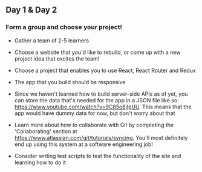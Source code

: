 ## Day 1 & Day 2


### Form a group and choose your project!

- Gather a team of 2-5 learners

- Choose a website that you'd like to rebuild, or come up with a new project idea that excites the team!

- Choose a project that enables you to use React, React Router and Redux

- The app that you build should be responsive

- Since we haven't learned how to build server-side APIs as of yet, you can store the data that's needed for the app in a JSON file like so: https://www.youtube.com/watch?v=9C85o8jIgUU. This means that the app would have dummy data for now, but don't worry about that

- Learn more about how to collaborate with Git by completing the 'Collaborating' section at https://www.atlassian.com/git/tutorials/syncing. You'll most definitely end up using this system at a software engineering job!

- Consider writing test scripts to test the functionality of the site and learning how to do it